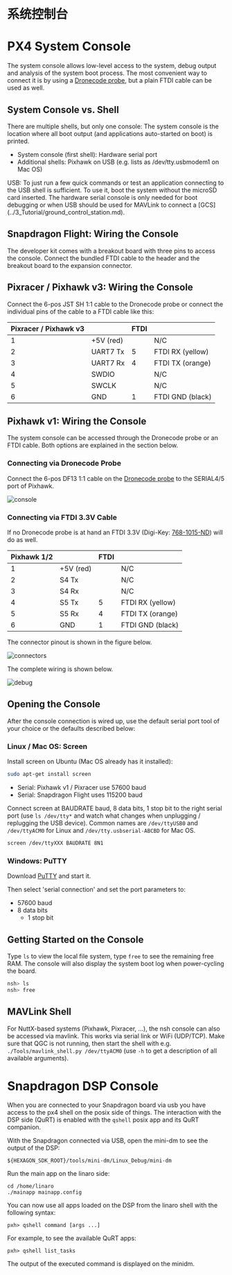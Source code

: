 # 系统控制台

# PX4 System Console

The system console allows low-level access to the system, debug output and analysis of the system boot process. The most convenient way to connect it is by using a [Dronecode probe](http://nicadrone.com/index.php?id_product=65&controller=product), but a plain FTDI cable can be used as well.

## System Console vs. Shell

There are multiple shells, but only one console: The system console is the location where all boot output (and applications auto-started on boot) is printed.

- System console (first shell): Hardware serial port
- Additional shells: Pixhawk on USB (e.g. lists as /dev/tty.usbmodem1 on Mac OS)

<aside class="tip">
USB: To just run a few quick commands or test an application connecting to the USB shell is sufficient. To use it, boot the system without the microSD card inserted. The hardware serial console is only needed for boot debugging or when USB should be used for MAVLink to connect a [GCS](../3_Tutorial/ground_control_station.md).
</aside>

## Snapdragon Flight: Wiring the Console

The developer kit comes with a breakout board with three pins to access the console. Connect the bundled FTDI cable to the header and the breakout board to the expansion connector.

## Pixracer / Pixhawk v3: Wiring the Console

Connect the 6-pos JST SH 1:1 cable to the Dronecode probe or connect the individual pins of the cable to a FTDI cable like this:

| Pixracer / Pixhawk v3 |           | FTDI |                  |
| --------------------- | --------- | ---- | ---------------- |
| 1                     | +5V (red) |      | N/C              |
| 2                     | UART7 Tx  | 5    | FTDI RX (yellow) |
| 3                     | UART7 Rx  | 4    | FTDI TX (orange) |
| 4                     | SWDIO     |      | N/C              |
| 5                     | SWCLK     |      | N/C              |
| 6                     | GND       | 1    | FTDI GND (black) |

## Pixhawk v1: Wiring the Console

The system console can be accessed through the Dronecode probe or an FTDI cable. Both options are explained in the section below.

### Connecting via Dronecode Probe

Connect the 6-pos DF13 1:1 cable on the [Dronecode probe](http://nicadrone.com/index.php?id_product=65&controller=product) to the SERIAL4/5 port of Pixhawk.

![console](../pictures/console/dronecode_probe.jpg)

### Connecting via FTDI 3.3V Cable

If no Dronecode probe is at hand an FTDI 3.3V (Digi-Key: [768-1015-ND](http://www.digikey.com/product-detail/en/TTL-232R-3V3/768-1015-ND/1836393)) will do as well.

| Pixhawk 1/2 |           | FTDI |                  |
| ----------- | --------- | ---- | ---------------- |
| 1           | +5V (red) |      | N/C              |
| 2           | S4 Tx     |      | N/C              |
| 3           | S4 Rx     |      | N/C              |
| 4           | S5 Tx     | 5    | FTDI RX (yellow) |
| 5           | S5 Rx     | 4    | FTDI TX (orange) |
| 6           | GND       | 1    | FTDI GND (black) |

The connector pinout is shown in the figure below.

![connectors](../pictures/console/console_connector.jpg)

The complete wiring is shown below.

![debug](../pictures/console/console_debug.jpg)

## Opening the Console

After the console connection is wired up, use the default serial port tool of your choice or the defaults described below:

### Linux / Mac OS: Screen

Install screen on Ubuntu (Mac OS already has it installed):

<div class="host-code"></div>

```bash
sudo apt-get install screen
```

- Serial: Pixhawk v1 / Pixracer use 57600 baud
- Serial: Snapdragon Flight uses 115200 baud

Connect screen at BAUDRATE baud, 8 data bits, 1 stop bit to the right serial port (use `ls /dev/tty*` and watch what changes when unplugging / replugging the USB device). Common names are `/dev/ttyUSB0` and `/dev/ttyACM0` for Linux and `/dev/tty.usbserial-ABCBD` for Mac OS.

<div class="host-code"></div>

```bash
screen /dev/ttyXXX BAUDRATE 8N1
```

### Windows: PuTTY

Download [PuTTY](http://www.chiark.greenend.org.uk/~sgtatham/putty/download.html) and start it.

Then select 'serial connection' and set the port parameters to:

- 57600 baud
- 8 data bits
  - 1 stop bit

## Getting Started on the Console

Type `ls` to view the local file system, type `free` to see the remaining free RAM. The console will also display the system boot log when power-cycling the board.

```bash
nsh> ls
nsh> free
```
## MAVLink Shell
 For NuttX-based systems (Pixhawk, Pixracer, ...), the nsh console can also be
 accessed via mavlink. This works via serial link or WiFi (UDP/TCP). Make sure
 that QGC is not running, then start the shell with e.g.
 `./Tools/mavlink_shell.py /dev/ttyACM0` (use `-h` to get a description of all
 available arguments).
 
# Snapdragon DSP Console

When you are connected to your Snapdragon board via usb you have access to the px4 shell on the posix side of things.
The interaction with the DSP side (QuRT) is enabled with the `qshell` posix app and its QuRT companion.

With the Snapdragon connected via USB, open the mini-dm to see the output of the DSP:

```
${HEXAGON_SDK_ROOT}/tools/mini-dm/Linux_Debug/mini-dm
```

Run the main app on the linaro side:

```
cd /home/linaro
./mainapp mainapp.config
```

You can now use all apps loaded on the DSP from the linaro shell with the following syntax:

```
pxh> qshell command [args ...]
```

For example, to see the available QuRT apps:

```
pxh> qshell list_tasks
```

The output of the executed command is displayed on the minidm.